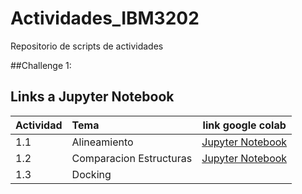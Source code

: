 # Actividades_IBM3202
Repositorio de scripts de actividades

##Challenge 1:


## Links a Jupyter Notebook

<!-- Tick      : &#10003 -->
<!-- Bold tick : &#10004 -->

| Actividad  | Tema             | link google colab | 
|:--------|:-----------------|:-------------:|
| 1.1       | Alineamiento                                          |  [Jupyter Notebook](https://colab.research.google.com/drive/1ezDAPVSxXapKNWu40c43URzYjWSWlpnT?usp=sharing)   | 
| 1.2       | Comparacion Estructuras| [Jupyter Notebook](https://colab.research.google.com/drive/16HuGaOH3JmdJyDtTF_HoU0lp0ad0JmgA?usp=sharing)    | 
| 1.3       | Docking                       |     | 
